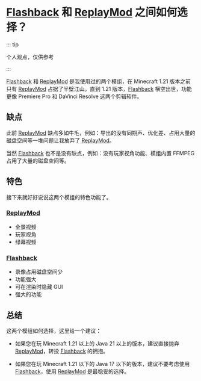 # [Flashback](/mod/flashback.md) 和 [ReplayMod](/mod/replaymod.md) 之间如何选择？

::: tip

个人观点，仅供参考

:::

[Flashback](/mod/flashback.md) 和 [ReplayMod](/mod/replaymod.md) 是我使用过的两个模组，在 Minecraft 1.21 版本之前只有 [ReplayMod](/mod/replaymod.md) 占据了半壁江山。直到 1.21 版本，[Flashback](/mod/flashback.md) 横空出世，功能更像 Premiere Pro 和 DaVinci Resolve 这两个剪辑软件。

## 缺点

此前 [ReplayMod](/mod/replaymod.md) 缺点多如牛毛，例如：导出的没有同期声、优化差、占用大量的磁盘空间等一堆问题让我放弃了 [ReplayMod](/mod/replaymod.md)。

当然 [Flashback](/mod/flashback.md) 也不是没有缺点，例如：没有玩家视角功能、模组内置 FFMPEG 占用了大量的磁盘空间等。

## 特色

接下来就好好说说这两个模组的特色功能了。

### [ReplayMod](/mod/replaymod.md)

* 全景视频
* 玩家视角
* 绿幕视频

### [Flashback](/mod/flashback.md)

* 录像占用磁盘空间少
* 功能强大
* 可在渲染时隐藏 GUI
* 强大的功能

## 总结

这两个模组如何选择，这里给一个建议：
- 如果您在玩 Minecraft 1.21 以上的 Java 21 以上的版本，建议直接抛弃 [ReplayMod](/mod/replaymod.md)，转投 [Flashback](/mod/flashback.md) 的拥抱。

- 如果您在玩 Minecraft 1.21 以下的 Java 17 以下的版本，建议不要考虑使用 [Flashback](/mod/flashback.md)，使用 [ReplayMod](/mod/replaymod.md) 是最稳妥的选择。